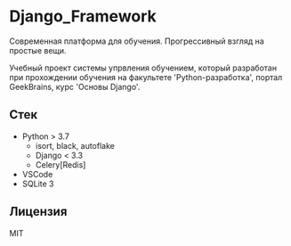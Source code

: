 # Django_Framework

Современная платформа для обучения. Прогрессивный взгляд на простые вещи.

Учебный проект системы упрвления обучением, который разработан при прохождении обучения на факультете 'Python-разработка', портал GeekBrains, курс 'Основы Django'.

## Стек

- Python > 3.7
    - isort, black, autoflake
    - Django < 3.3 
    - Celery[Redis]
- VSCode
- SQLite 3

## Лицензия

MIT
